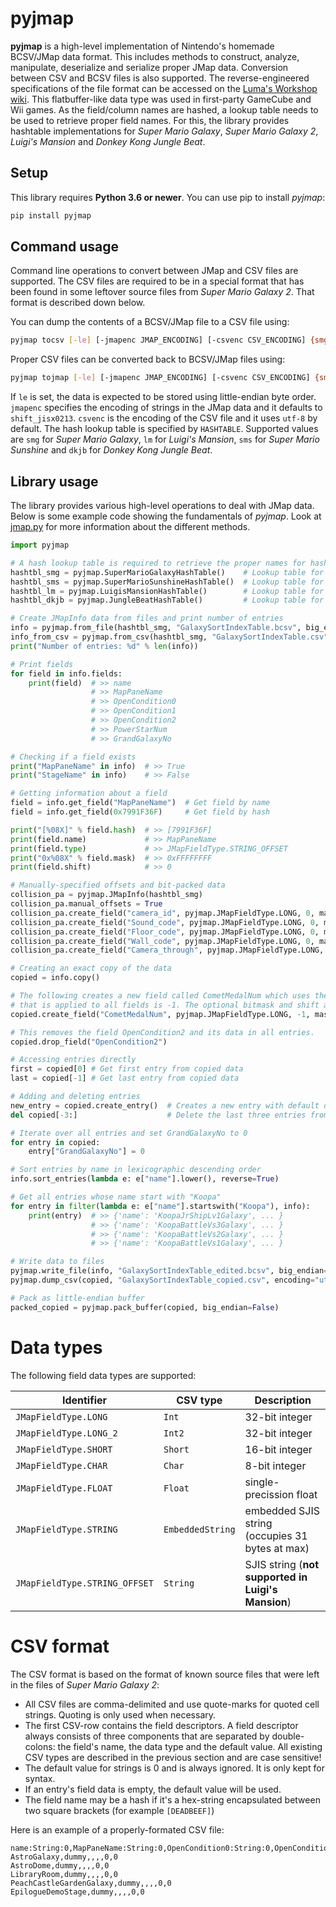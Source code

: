 
# pyjmap
**pyjmap** is a high-level implementation of Nintendo's homemade BCSV/JMap data format. This includes methods to construct, analyze, manipulate, deserialize and serialize proper JMap data. Conversion between CSV and BCSV files is also supported. The reverse-engineered specifications of the file format can be accessed on the [Luma's Workshop wiki](https://luma.aurumsmods.com/wiki/BCSV_(File_format)). This flatbuffer-like data type was used in first-party GameCube and Wii games. As the field/column names are hashed, a lookup table needs to be used to retrieve proper field names. For this, the library provides hashtable implementations for *Super Mario Galaxy*, *Super Mario Galaxy 2*, *Luigi's Mansion* and *Donkey Kong Jungle Beat*.

## Setup
This library requires **Python 3.6 or newer**. You can use pip to install *pyjmap*:
```sh
pip install pyjmap
```

## Command usage
Command line operations to convert between JMap and CSV files are supported. The CSV files are required to be in a special format that has been found in some leftover source files from *Super Mario Galaxy 2*. That format is described down below.

You can dump the contents of a BCSV/JMap file to a CSV file using:
```sh
pyjmap tocsv [-le] [-jmapenc JMAP_ENCODING] [-csvenc CSV_ENCODING] {smg,dkjb,lm} JMAP_FILE_PATH CSV_FILE_PATH
```

Proper CSV files can be converted back to BCSV/JMap files using:
```sh
pyjmap tojmap [-le] [-jmapenc JMAP_ENCODING] [-csvenc CSV_ENCODING] {smg,dkjb,lm} CSV_FILE_PATH JMAP_FILE_PATH
```

If ``le`` is set, the data is expected to be stored using little-endian byte order. ``jmapenc`` specifies the encoding of strings in the JMap data and it defaults to ``shift_jisx0213``. ``csvenc`` is the encoding of the CSV file and it uses ``utf-8`` by default. The hash lookup table is specified by ``HASHTABLE``. Supported values are ``smg`` for *Super Mario Galaxy*, ``lm`` for *Luigi's Mansion*, ``sms`` for *Super Mario Sunshine* and ``dkjb`` for *Donkey Kong Jungle Beat*.

## Library usage
The library provides various high-level operations to deal with JMap data. Below is some example code showing the fundamentals of *pyjmap*. Look at [jmap.py](pyjmap/jmap.py) for more information about the different methods.

```python
import pyjmap

# A hash lookup table is required to retrieve the proper names for hashed fields:
hashtbl_smg = pyjmap.SuperMarioGalaxyHashTable()    # Lookup table for Super Mario Galaxy 1/2
hashtbl_sms = pyjmap.SuperMarioSunshineHashTable()  # Lookup table for Super Mario Sunshine
hashtbl_lm = pyjmap.LuigisMansionHashTable()        # Lookup table for Luigi's Mansion
hashtbl_dkjb = pyjmap.JungleBeatHashTable()         # Lookup table for Donkey Kong Jungle Beat

# Create JMapInfo data from files and print number of entries
info = pyjmap.from_file(hashtbl_smg, "GalaxySortIndexTable.bcsv", big_endian=True)  # Big-endian is True by default
info_from_csv = pyjmap.from_csv(hashtbl_smg, "GalaxySortIndexTable.csv")            # Load data from CSV file
print("Number of entries: %d" % len(info))                                          # >> Number of entries: 55

# Print fields
for field in info.fields:
    print(field)  # >> name
                  # >> MapPaneName
                  # >> OpenCondition0
                  # >> OpenCondition1
                  # >> OpenCondition2
                  # >> PowerStarNum
                  # >> GrandGalaxyNo

# Checking if a field exists
print("MapPaneName" in info)  # >> True
print("StageName" in info)    # >> False

# Getting information about a field
field = info.get_field("MapPaneName")  # Get field by name
field = info.get_field(0x7991F36F)     # Get field by hash

print("[%08X]" % field.hash)  # >> [7991F36F]
print(field.name)             # >> MapPaneName
print(field.type)             # >> JMapFieldType.STRING_OFFSET
print("0x%08X" % field.mask)  # >> 0xFFFFFFFF
print(field.shift)            # >> 0

# Manually-specified offsets and bit-packed data
collision_pa = pyjmap.JMapInfo(hashtbl_smg)
collision_pa.manual_offsets = True
collision_pa.create_field("camera_id", pyjmap.JMapFieldType.LONG, 0, mask=0x000000FF, shift_amount=0, offset=0)
collision_pa.create_field("Sound_code", pyjmap.JMapFieldType.LONG, 0, mask=0x00007F00, shift_amount=8, offset=0)
collision_pa.create_field("Floor_code", pyjmap.JMapFieldType.LONG, 0, mask=0x001F8000, shift_amount=15, offset=0)
collision_pa.create_field("Wall_code", pyjmap.JMapFieldType.LONG, 0, mask=0x01E00000, shift_amount=21, offset=0)
collision_pa.create_field("Camera_through", pyjmap.JMapFieldType.LONG, 0, mask=0x02000000, shift_amount=25, offset=0)

# Creating an exact copy of the data
copied = info.copy()

# The following creates a new field called CometMedalNum which uses the LONG data type. The field's default value
# that is applied to all fields is -1. The optional bitmask and shift amount are 0xFFFFFFFF and 0, respectively.
copied.create_field("CometMedalNum", pyjmap.JMapFieldType.LONG, -1, mask=0xFFFFFFFF, shift_amount=0)

# This removes the field OpenCondition2 and its data in all entries.
copied.drop_field("OpenCondition2")

# Accessing entries directly
first = copied[0] # Get first entry from copied data
last = copied[-1] # Get last entry from copied data

# Adding and deleting entries
new_entry = copied.create_entry()  # Creates a new entry with default data for all fields
del copied[-3:]                    # Delete the last three entries from the copied data

# Iterate over all entries and set GrandGalaxyNo to 0
for entry in copied:
    entry["GrandGalaxyNo"] = 0

# Sort entries by name in lexicographic descending order
info.sort_entries(lambda e: e["name"].lower(), reverse=True)

# Get all entries whose name start with "Koopa"
for entry in filter(lambda e: e["name"].startswith("Koopa"), info):
    print(entry)  # >> {'name': 'KoopaJrShipLv1Galaxy', ... }
                  # >> {'name': 'KoopaBattleVs3Galaxy', ... }
                  # >> {'name': 'KoopaBattleVs2Galaxy', ... }
                  # >> {'name': 'KoopaBattleVs1Galaxy', ... }

# Write data to files
pyjmap.write_file(info, "GalaxySortIndexTable_edited.bcsv", big_endian=True)  # Pack and write binary
pyjmap.dump_csv(copied, "GalaxySortIndexTable_copied.csv", encoding="utf-8")  # Dump CSV content

# Pack as little-endian buffer
packed_copied = pyjmap.pack_buffer(copied, big_endian=False)
```

# Data types
The following field data types are supported:

| Identifier | CSV type | Description |
| - | - | - |
| ``JMapFieldType.LONG`` | ``Int`` | 32-bit integer
| ``JMapFieldType.LONG_2`` | ``Int2`` | 32-bit integer
| ``JMapFieldType.SHORT`` | ``Short`` | 16-bit integer
| ``JMapFieldType.CHAR`` | ``Char`` | 8-bit integer
| ``JMapFieldType.FLOAT`` | ``Float`` | single-precission float
| ``JMapFieldType.STRING`` | ``EmbeddedString`` | embedded SJIS string (occupies 31 bytes at max)
| ``JMapFieldType.STRING_OFFSET`` | ``String`` | SJIS string (**not supported in Luigi's Mansion**)

# CSV format
The CSV format is based on the format of known source files that were left in the files of *Super Mario Galaxy 2*:
* All CSV files are comma-delimited and use quote-marks for quoted cell strings. Quoting is only used when necessary.
* The first CSV-row contains the field descriptors. A field descriptor always consists of three components that are separated by double-colons: the field's name, the data type and the default value. All existing CSV types are described in the previous section and are case sensitive!
* The default value for strings is 0 and is always ignored. It is only kept for syntax.
* If an entry's field data is empty, the default value will be used.
* The field name may be a hash if it's a hex-string encapsulated between two square brackets (for example ``[DEADBEEF]``)

Here is an example of a properly-formated CSV file:
```csv
name:String:0,MapPaneName:String:0,OpenCondition0:String:0,OpenCondition1:String:0,OpenCondition2:String:0,PowerStarNum:Char:0,GrandGalaxyNo:Char:0
AstroGalaxy,dummy,,,,0,0
AstroDome,dummy,,,,0,0
LibraryRoom,dummy,,,,0,0
PeachCastleGardenGalaxy,dummy,,,,0,0
EpilogueDemoStage,dummy,,,,0,0
```